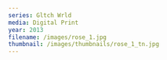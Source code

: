 ```yaml
---
series: Gltch Wrld
media: Digital Print
year: 2013
filename: /images/rose_1.jpg
thumbnail: /images/thumbnails/rose_1_tn.jpg
---
```

